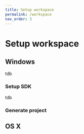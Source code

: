 ```yaml
---
title: Setup workspace
permalink: /workspace
nav_order: 3
---
```


# Setup workspace

## Windows
tdb

### Setup SDK
tdb
### Generate project

## OS X